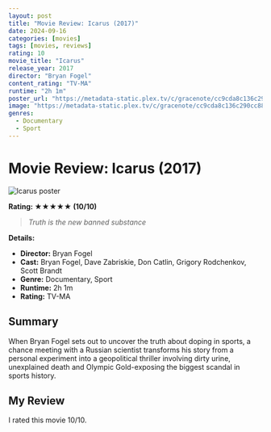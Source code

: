 ```yaml
---
layout: post
title: "Movie Review: Icarus (2017)"
date: 2024-09-16
categories: [movies]
tags: [movies, reviews]
rating: 10
movie_title: "Icarus"
release_year: 2017
director: "Bryan Fogel"
content_rating: "TV-MA"
runtime: "2h 1m"
poster_url: "https://metadata-static.plex.tv/c/gracenote/cc9cda8c136c290cc881ea1737ef7e86.jpg"
image: "https://metadata-static.plex.tv/c/gracenote/cc9cda8c136c290cc881ea1737ef7e86.jpg"
genres: 
  - Documentary
  - Sport
---
```


# Movie Review: Icarus (2017)


<div class="movie-poster">
  <img src="https://metadata-static.plex.tv/c/gracenote/cc9cda8c136c290cc881ea1737ef7e86.jpg" alt="Icarus poster" />
</div>


**Rating: ★★★★★ (10/10)**


> *Truth is the new banned substance*


**Details:**
- **Director:** Bryan Fogel
- **Cast:** Bryan Fogel, Dave Zabriskie, Don Catlin, Grigory Rodchenkov, Scott Brandt
- **Genre:** Documentary, Sport
- **Runtime:** 2h 1m
- **Rating:** TV-MA

## Summary

When Bryan Fogel sets out to uncover the truth about doping in sports, a chance meeting with a Russian scientist transforms his story from a personal experiment into a geopolitical thriller involving dirty urine, unexplained death and Olympic Gold-exposing the biggest scandal in sports history.

## My Review

I rated this movie 10/10.


